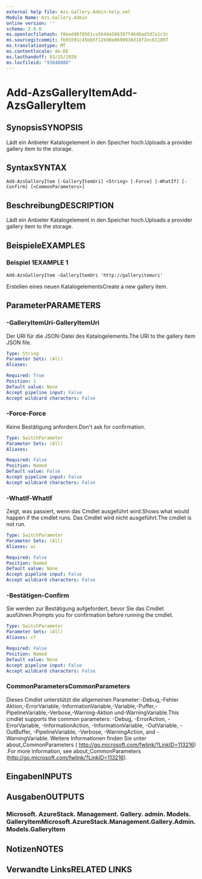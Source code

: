 ```yaml
---
external help file: Azs.Gallery.Admin-help.xml
Module Name: Azs.Gallery.Admin
online version: ''
schema: 2.0.0
ms.openlocfilehash: f0eadd6f0561ca5b44a588397f46d6ad3d7a1c3c
ms.sourcegitcommit: fb95591c45bb5f12b98e0690938d18f2ec611897
ms.translationtype: MT
ms.contentlocale: de-DE
ms.lasthandoff: 03/15/2020
ms.locfileid: "93840880"
---
```

# <span data-ttu-id="25d1d-101">Add-AzsGalleryItem</span><span class="sxs-lookup"><span data-stu-id="25d1d-101">Add-AzsGalleryItem</span></span>

## <span data-ttu-id="25d1d-102">Synopsis</span><span class="sxs-lookup"><span data-stu-id="25d1d-102">SYNOPSIS</span></span>
<span data-ttu-id="25d1d-103">Lädt ein Anbieter Katalogelement in den Speicher hoch.</span><span class="sxs-lookup"><span data-stu-id="25d1d-103">Uploads a provider gallery item to the storage.</span></span>

## <span data-ttu-id="25d1d-104">Syntax</span><span class="sxs-lookup"><span data-stu-id="25d1d-104">SYNTAX</span></span>

```
Add-AzsGalleryItem [-GalleryItemUri] <String> [-Force] [-WhatIf] [-Confirm] [<CommonParameters>]
```

## <span data-ttu-id="25d1d-105">Beschreibung</span><span class="sxs-lookup"><span data-stu-id="25d1d-105">DESCRIPTION</span></span>
<span data-ttu-id="25d1d-106">Lädt ein Anbieter Katalogelement in den Speicher hoch.</span><span class="sxs-lookup"><span data-stu-id="25d1d-106">Uploads a provider gallery item to the storage.</span></span>

## <span data-ttu-id="25d1d-107">Beispiele</span><span class="sxs-lookup"><span data-stu-id="25d1d-107">EXAMPLES</span></span>

### <span data-ttu-id="25d1d-108">Beispiel 1</span><span class="sxs-lookup"><span data-stu-id="25d1d-108">EXAMPLE 1</span></span>
```
Add-AzsGalleryItem -GalleryItemUri 'http://galleryitemuri'
```

<span data-ttu-id="25d1d-109">Erstellen eines neuen Katalogelements</span><span class="sxs-lookup"><span data-stu-id="25d1d-109">Create a new gallery item.</span></span>

## <span data-ttu-id="25d1d-110">Parameter</span><span class="sxs-lookup"><span data-stu-id="25d1d-110">PARAMETERS</span></span>

### <span data-ttu-id="25d1d-111">-GalleryItemUri</span><span class="sxs-lookup"><span data-stu-id="25d1d-111">-GalleryItemUri</span></span>
<span data-ttu-id="25d1d-112">Der URI für die JSON-Datei des Katalogelements.</span><span class="sxs-lookup"><span data-stu-id="25d1d-112">The URI to the gallery item JSON file.</span></span>

```yaml
Type: String
Parameter Sets: (All)
Aliases:

Required: True
Position: 1
Default value: None
Accept pipeline input: False
Accept wildcard characters: False
```

### <span data-ttu-id="25d1d-113">-Force</span><span class="sxs-lookup"><span data-stu-id="25d1d-113">-Force</span></span>
<span data-ttu-id="25d1d-114">Keine Bestätigung anfordern.</span><span class="sxs-lookup"><span data-stu-id="25d1d-114">Don't ask for confirmation.</span></span>

```yaml
Type: SwitchParameter
Parameter Sets: (All)
Aliases:

Required: False
Position: Named
Default value: False
Accept pipeline input: False
Accept wildcard characters: False
```

### <span data-ttu-id="25d1d-115">-WhatIf</span><span class="sxs-lookup"><span data-stu-id="25d1d-115">-WhatIf</span></span>
<span data-ttu-id="25d1d-116">Zeigt, was passiert, wenn das Cmdlet ausgeführt wird.</span><span class="sxs-lookup"><span data-stu-id="25d1d-116">Shows what would happen if the cmdlet runs.</span></span>
<span data-ttu-id="25d1d-117">Das Cmdlet wird nicht ausgeführt.</span><span class="sxs-lookup"><span data-stu-id="25d1d-117">The cmdlet is not run.</span></span>

```yaml
Type: SwitchParameter
Parameter Sets: (All)
Aliases: wi

Required: False
Position: Named
Default value: None
Accept pipeline input: False
Accept wildcard characters: False
```

### <span data-ttu-id="25d1d-118">-Bestätigen</span><span class="sxs-lookup"><span data-stu-id="25d1d-118">-Confirm</span></span>
<span data-ttu-id="25d1d-119">Sie werden zur Bestätigung aufgefordert, bevor Sie das Cmdlet ausführen.</span><span class="sxs-lookup"><span data-stu-id="25d1d-119">Prompts you for confirmation before running the cmdlet.</span></span>

```yaml
Type: SwitchParameter
Parameter Sets: (All)
Aliases: cf

Required: False
Position: Named
Default value: None
Accept pipeline input: False
Accept wildcard characters: False
```

### <span data-ttu-id="25d1d-120">CommonParameters</span><span class="sxs-lookup"><span data-stu-id="25d1d-120">CommonParameters</span></span>
<span data-ttu-id="25d1d-121">Dieses Cmdlet unterstützt die allgemeinen Parameter:-Debug,-Fehler Aktion,-ErrorVariable,-InformationVariable,-Variable,-Puffer,-PipelineVariable,-Verbose,-Warning-Aktion und-WarningVariable.</span><span class="sxs-lookup"><span data-stu-id="25d1d-121">This cmdlet supports the common parameters: -Debug, -ErrorAction, -ErrorVariable, -InformationAction, -InformationVariable, -OutVariable, -OutBuffer, -PipelineVariable, -Verbose, -WarningAction, and -WarningVariable.</span></span> <span data-ttu-id="25d1d-122">Weitere Informationen finden Sie unter about_CommonParameters ( http://go.microsoft.com/fwlink/?LinkID=113216) .</span><span class="sxs-lookup"><span data-stu-id="25d1d-122">For more information, see about_CommonParameters (http://go.microsoft.com/fwlink/?LinkID=113216).</span></span>

## <span data-ttu-id="25d1d-123">Eingaben</span><span class="sxs-lookup"><span data-stu-id="25d1d-123">INPUTS</span></span>

## <span data-ttu-id="25d1d-124">Ausgaben</span><span class="sxs-lookup"><span data-stu-id="25d1d-124">OUTPUTS</span></span>

### <span data-ttu-id="25d1d-125">Microsoft. AzureStack. Management. Gallery. admin. Models. GalleryItem</span><span class="sxs-lookup"><span data-stu-id="25d1d-125">Microsoft.AzureStack.Management.Gallery.Admin.Models.GalleryItem</span></span>

## <span data-ttu-id="25d1d-126">Notizen</span><span class="sxs-lookup"><span data-stu-id="25d1d-126">NOTES</span></span>

## <span data-ttu-id="25d1d-127">Verwandte Links</span><span class="sxs-lookup"><span data-stu-id="25d1d-127">RELATED LINKS</span></span>
